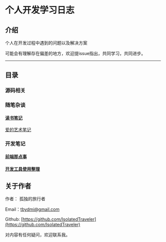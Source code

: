 # 个人开发学习日志

## 介绍

个人在开发过程中遇到的问题以及解决方案

可能会有理解存在偏差的地方，欢迎提issue指出，共同学习，共同进步。

---

## 目录

### 源码相关

### 随笔杂谈

#### [读书笔记](./fragment/readBook.MarkDown)

[爱的艺术笔记](./fragment/readBook/爱的艺术笔记.MarkDown)

### 开发笔记

#### [前端那点事](./note/webDev.MarkDown)

#### [开发工具使用整理](./note/tool.MarkDown)

## 关于作者

作者： 孤独的旅行者

Email：tbydmi@gmail.com

Github: [https://github.com/IsolatedTraveler](https://github.com/IsolatedTraveler)

对内容有任何疑问，欢迎联系我。